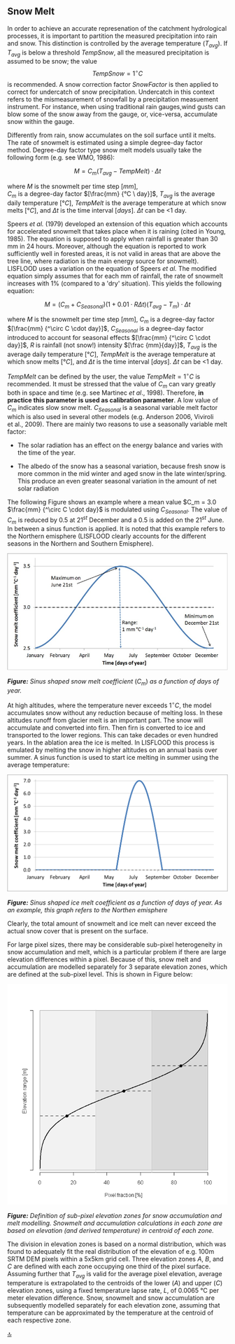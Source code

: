 ## Snow Melt

In order to achieve an accurate represenation of the catchment hydrological processes, it is important to partition the measured precipitation into rain and snow. This distinction is controlled by the average temperature ($T_{avg}$). If $T_{avg}$ is below a threshold $TempSnow$, all the measured precipitation is assumed to be snow; the value $$TempSnow = 1^\circ C$$ is recommended. A snow correction factor $SnowFactor$ is then applied to correct for undercatch of snow precipitation. Undercatch in this context refers to the mismeasurement of snowfall by a precipitation measuement instrument. For instance, when using traditional rain gauges,wind gusts can blow some of the snow away from the gauge, or, vice-versa, accumulate snow within the gauge. 

Differently from rain, snow accumulates on the soil surface until it melts. The rate of snowmelt is estimated using a simple degree-day factor method. Degree-day factor type snow melt models usually take the following form (e.g. see WMO, 1986):

$$
M = {C_m}({T_{avg}} - {TempMelt}) \cdot \Delta t
$$

where 
   *M* is the snowmelt per time step $[mm]$,  
    $C_m$ is a degree-day factor $[\frac{mm} {°C \ day}]$,
    $T_{avg}$ is the average daily temperature $[°C]$, 
    $TempMelt$ is the average temperature at which snow melts $[°C]$, and
    $\Delta t$ is the time interval $[days]$. $\Delta t$ can be <1 day.

Speers *et al.* (1979) developed an extension of this equation which accounts for accelerated snowmelt that takes place when it is raining (cited in Young, 1985). The equation is supposed to apply when rainfall is greater than 30 mm in 24 hours. Moreover, although the equation is reported to work sufficiently well in forested areas, it is not valid in areas that are above the tree line, where  radiation is the main energy source for snowmelt). LISFLOOD uses a variation on the equation of Speers *et  al.* The modified equation simply assumes that for each mm of rainfall, the rate of snowmelt increases with 1% (compared to a 'dry' situation). This yields the following equation:

$$
M = ({C_m} + C_{Seasonal})(1 + 0.01 \cdot R\Delta t)(T_{avg} - T_m) \cdot \Delta t
$$

where 
   *M* is the snowmelt per time step $[mm]$, 
    $C_m$ is a degree-day factor $[\frac{mm} {^\circ C \cdot day}]$, 
    $C_{Seasonal}$ is a degree-day factor introduced to account for seasonal effects $[\frac{mm} {^\circ C \cdot day}]$, 
   *R* is rainfall (not snow!) intensity $[\frac {mm}{day}]$,
    $T_{avg}$ is the average daily temperature $[°C]$, 
    $TempMelt$ is the average temperature at which snow melts $[°C]$, and
    $\Delta t$ is the time interval $[days]$. $\Delta t$ can be <1 day.

$TempMelt$ can be defined by the user, the value $TempMelt = 1^\circ C$ is recommended.
It must be stressed that the value of $C_m$ can vary greatly both in space and time (e.g. see Martinec *et al*., 1998). Therefore, __in practice this parameter is used as calibration parameter__. A low value of $C_m$ indicates slow snow melt. $C_{Seasonal}$ is a seasonal variable melt factor which is also used in several other models (e.g. Anderson 2006, Viviroli et al., 2009). There are mainly two reasons to use a seasonally variable melt factor:

-   The solar radiation has an effect on the energy balance and varies with the time of the year.

-   The albedo of the snow has a seasonal variation, because fresh snow is more common in the mid winter and aged snow in the late winter/spring. This produce an even greater seasonal variation in
    the amount of net solar radiation

The following Figure shows an example where a mean value $C_m = 3.0 $\frac{mm} {^\circ C \cdot day}$ is modulated using $C_{Seasonal}$. The value of $C_m$ is reduced by 0.5 at $21^{st}$ December and a 0.5 is added on the $21^{st}$ June. In between a sinus function is applied. It is noted that this example refers to the Northern emisphere (LISFLOOD clearly accounts for the different seasons in the Northern and Southern Emisphere).

![snow melt coefficient](../media/image7.jpg) 

***Figure:** Sinus shaped snow melt coefficient* ($C_m$) *as a function of days of year.*


At high altitudes, where the temperature never exceeds $1^\circ C$, the model accumulates snow without any reduction because of melting loss. In these altitudes runoff from glacier melt is an important part. The snow will accumulate and converted into firn. Then firn is converted to ice and transported to the lower regions. This can take decades or even hundred years. In the ablation area the ice is melted. In LISFLOOD this process is emulated by melting the snow in higher altitudes on an annual basis over summer. A sinus function is used to start ice melting in summer using the average temperature:

![ice melt coefficient](../media/image8.png) 

***Figure:*** *Sinus shaped ice melt coefficient as a function of days of year. As an example, this graph refers to the Northen emisphere*


Clearly, the total amount of snowmelt and ice melt can never exceed the actual snow cover that is present on the surface.

For large pixel sizes, there may be considerable sub-pixel heterogeneity in snow accumulation and melt, which is a particular problem if there are large elevation differences within a pixel. Because of this, snow melt and accumulation are modelled separately for 3 separate elevation zones, which are defined at the sub-pixel level. This is shown in Figure below:

![snow accumulation and melt modelling](../media/image10.png) 

***Figure:** Definition of sub-pixel elevation zones for snow accumulation and melt modelling. Snowmelt and accumulation calculations in each zone are based on elevation (and derived temperature) in centroid of each zone.*


The division in elevation zones is based on a normal distribution, which was found to adequately fit the real distribution of the elevation of e.g. 100m SRTM DEM pixels within a 5x5km grid cell. Three elevation zones *A*, *B*, and *C* are defined with each zone occupying one third of the pixel surface. Assuming further that $T_{avg}$ is valid for the average pixel elevation, average temperature is extrapolated to the centroids of the lower (*A*) and upper (*C*) elevation zones, using a fixed temperature lapse rate, *L*, of  0.0065 °C per meter elevation difference. Snow, snowmelt and snow accumulation are subsequently modelled separately for each elevation zone, assuming that temperature can be approximated by the temperature at the centroid of each respective zone.


[🔝](#top)
